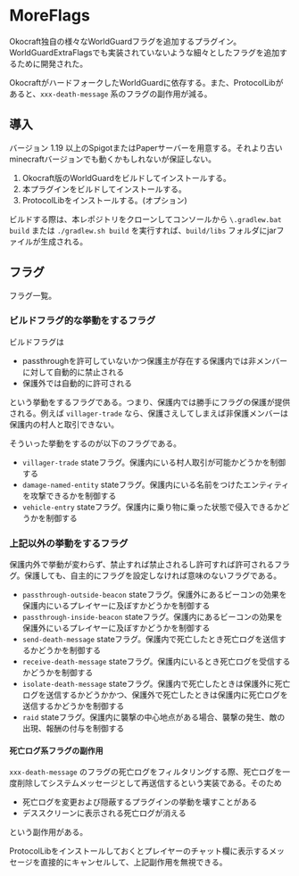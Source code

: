 # MoreFlags
Okocraft独自の様々なWorldGuardフラグを追加するプラグイン。WorldGuardExtraFlagsでも実装されていないような細々としたフラグを追加するために開発された。

OkocraftがハードフォークしたWorldGuardに依存する。また、ProtocolLibがあると、`xxx-death-message` 系のフラグの副作用が減る。

## 導入
バージョン 1.19 以上のSpigotまたはPaperサーバーを用意する。それより古いminecraftバージョンでも動くかもしれないが保証しない。

1. Okocraft版のWorldGuardをビルドしてインストールする。
2. 本プラグインをビルドしてインストールする。
3. ProtocolLibをインストールする。(オプション)

ビルドする際は、本レポジトリをクローンしてコンソールから `\.gradlew.bat build` または `./gradlew.sh build` を実行すれば、`build/libs` フォルダにjarファイルが生成される。

## フラグ
フラグ一覧。

### ビルドフラグ的な挙動をするフラグ
ビルドフラグは
* passthroughを許可していないかつ保護主が存在する保護内では非メンバーに対して自動的に禁止される
* 保護外では自動的に許可される

という挙動をするフラグである。つまり、保護内では勝手にフラグの保護が提供される。例えば `villager-trade` なら、保護さえしてしまえば非保護メンバーは保護内の村人と取引できない。

そういった挙動をするのが以下のフラグである。

* `villager-trade` stateフラグ。保護内にいる村人取引が可能かどうかを制御する
* `damage-named-entity` stateフラグ。保護内にいる名前をつけたエンティティを攻撃できるかを制御する
* `vehicle-entry` stateフラグ。保護内に乗り物に乗った状態で侵入できるかどうかを制御する

### 上記以外の挙動をするフラグ
保護内外で挙動が変わらず、禁止すれば禁止されるし許可すれば許可されるフラグ。保護しても、自主的にフラグを設定しなければ意味のないフラグである。

* `passthrough-outside-beacon` stateフラグ。保護外にあるビーコンの効果を保護内にいるプレイヤーに及ぼすかどうかを制御する
* `passthrough-inside-beacon` stateフラグ。保護内にあるビーコンの効果を保護外にいるプレイヤーに及ぼすかどうかを制御する
* `send-death-message` stateフラグ。保護内で死亡したとき死亡ログを送信するかどうかを制御する
* `receive-death-message` stateフラグ。保護内にいるとき死亡ログを受信するかどうかを制御する
* `isolate-death-message` stateフラグ。保護内で死亡したときは保護外に死亡ログを送信するかどうかかつ、保護外で死亡したときは保護内に死亡ログを送信するかどうかを制御する
* `raid` stateフラグ。保護内に襲撃の中心地点がある場合、襲撃の発生、敵の出現、報酬の付与を制御する

#### 死亡ログ系フラグの副作用
`xxx-death-message` のフラグの死亡ログをフィルタリングする際、死亡ログを一度削除してシステムメッセージとして再送信するという実装である。そのため
* 死亡ログを変更および隠蔽するプラグインの挙動を壊すことがある
* デススクリーンに表示される死亡ログが消える

という副作用がある。

ProtocolLibをインストールしておくとプレイヤーのチャット欄に表示するメッセージを直接的にキャンセルして、上記副作用を無視できる。
